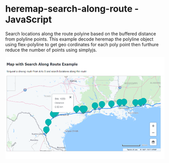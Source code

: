 # heremap-search-along-route - JavaScript

Search locations along the route polyine based on the buffered distance from polyline points. This example decode heremap the polyline object using flex-polyline to get geo cordinates for each poly point then furthure reduce the number of points using simplyjs.

![alt Screenshot](https://github.com/navneet10sep/heremap-search-along-route/blob/master/img/Capture.PNG?raw=true)

